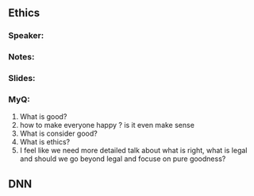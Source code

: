 ## Ethics 

### Speaker: 

### Notes: 

### Slides: 

### MyQ:
1.  What is good?
2.  how to make everyone happy ? is it even make sense 
3.  What is consider good?
4.  What is ethics?
5.  I feel like we need more detailed talk about what is right, what is legal and should we go beyond legal and focuse on pure goodness?


## DNN